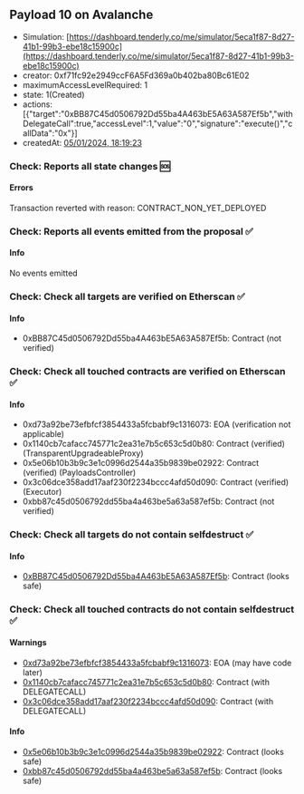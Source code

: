 ## Payload 10 on Avalanche

- Simulation: [https://dashboard.tenderly.co/me/simulator/5eca1f87-8d27-41b1-99b3-ebe18c15900c](https://dashboard.tenderly.co/me/simulator/5eca1f87-8d27-41b1-99b3-ebe18c15900c)
- creator: 0xf71fc92e2949ccF6A5Fd369a0b402ba80Bc61E02
- maximumAccessLevelRequired: 1
- state: 1(Created)
- actions: [{"target":"0xBB87C45d0506792Dd55ba4A463bE5A63A587Ef5b","withDelegateCall":true,"accessLevel":1,"value":"0","signature":"execute()","callData":"0x"}]
- createdAt: [05/01/2024, 18:19:23](https://snowtrace.io/tx/0xaf78674060ea678c2e3c79a5ba70faf6385dd3df45b7adb4bff2bd3397fa73b3)

### Check: Reports all state changes :sos:

#### Errors

Transaction reverted with reason: CONTRACT_NON_YET_DEPLOYED

### Check: Reports all events emitted from the proposal :white_check_mark:

#### Info

No events emitted

### Check: Check all targets are verified on Etherscan :white_check_mark:

#### Info

- 0xBB87C45d0506792Dd55ba4A463bE5A63A587Ef5b: Contract (not verified)

### Check: Check all touched contracts are verified on Etherscan :white_check_mark:

#### Info

- 0xd73a92be73efbfcf3854433a5fcbabf9c1316073: EOA (verification not applicable)
- 0x1140cb7cafacc745771c2ea31e7b5c653c5d0b80: Contract (verified) (TransparentUpgradeableProxy)
- 0x5e06b10b3b9c3e1c0996d2544a35b9839be02922: Contract (verified) (PayloadsController)
- 0x3c06dce358add17aaf230f2234bccc4afd50d090: Contract (verified) (Executor)
- 0xbb87c45d0506792dd55ba4a463be5a63a587ef5b: Contract (not verified)

### Check: Check all targets do not contain selfdestruct :white_check_mark:

#### Info

- [0xBB87C45d0506792Dd55ba4A463bE5A63A587Ef5b](https://snowtrace.io/address/0xBB87C45d0506792Dd55ba4A463bE5A63A587Ef5b): Contract (looks safe)

### Check: Check all touched contracts do not contain selfdestruct :white_check_mark:

#### Warnings

- [0xd73a92be73efbfcf3854433a5fcbabf9c1316073](https://snowtrace.io/address/0xd73a92be73efbfcf3854433a5fcbabf9c1316073): EOA (may have code later)
- [0x1140cb7cafacc745771c2ea31e7b5c653c5d0b80](https://snowtrace.io/address/0x1140cb7cafacc745771c2ea31e7b5c653c5d0b80): Contract (with DELEGATECALL)
- [0x3c06dce358add17aaf230f2234bccc4afd50d090](https://snowtrace.io/address/0x3c06dce358add17aaf230f2234bccc4afd50d090): Contract (with DELEGATECALL)

#### Info

- [0x5e06b10b3b9c3e1c0996d2544a35b9839be02922](https://snowtrace.io/address/0x5e06b10b3b9c3e1c0996d2544a35b9839be02922): Contract (looks safe)
- [0xbb87c45d0506792dd55ba4a463be5a63a587ef5b](https://snowtrace.io/address/0xbb87c45d0506792dd55ba4a463be5a63a587ef5b): Contract (looks safe)

